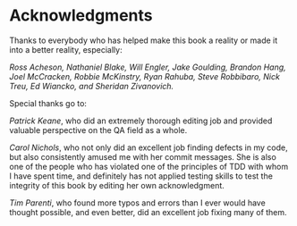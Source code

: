 # Acknowledgments

Thanks to everybody who has helped make this book a reality or made it into a better reality, especially:

_Ross Acheson, Nathaniel Blake, Will Engler, Jake Goulding, Brandon Hang, Joel McCracken, Robbie McKinstry, Ryan Rahuba, Steve Robbibaro, Nick Treu, Ed Wiancko, and Sheridan Zivanovich._

Special thanks go to:

_Patrick Keane_, who did an extremely thorough editing job and provided valuable perspective on the QA field as a whole.

_Carol Nichols_, who not only did an excellent job finding defects in my code, but also consistently amused me with her commit messages. She is also one of the people who has violated one of the principles of TDD with whom I have spent time, and definitely has not applied testing skills to test the integrity of this book by editing her own acknowledgment.

_Tim Parenti_, who found more typos and errors than I ever would have thought possible, and even better, did an excellent job fixing many of them.

